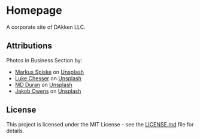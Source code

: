 # Homepage

A corporate site of DAkken LLC.

## Attributions

Photos in Business Section by:

- [Markus Spiske](https://unsplash.com/@markusspiske) on [Unsplash](https://unsplash.com/photos/five-person-by-table-watching-turned-on-white-imac-vbxyFxlgpjM)
- [Luke Chesser](https://unsplash.com/@lukechesser) on [Unsplash](https://unsplash.com/photos/graphs-of-performance-analytics-on-a-laptop-screen-JKUTrJ4vK00)
- [MD Duran](https://unsplash.com/@mdesign85) on [Unsplash](https://unsplash.com/photos/man-holding-microphone-near-flat-screen-tv-dEjMN6JXcj8)
- [Jakob Owens](https://unsplash.com/@jakobowens1) on [Unsplash](https://unsplash.com/photos/turned-on-imac-screen-8-iudQ2otb8)

## License

This project is licensed under the MIT License - see the [LICENSE.md](LICENSE.md) file for details.
